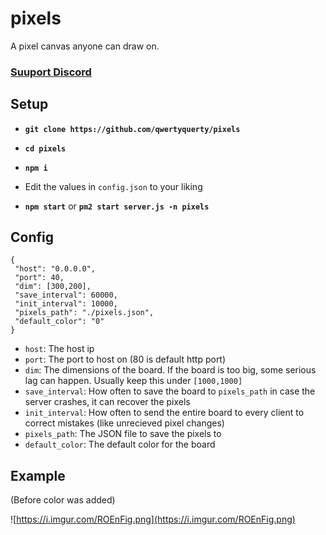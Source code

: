 # pixels

A pixel canvas anyone can draw on.

### [Suuport Discord](https://discord.gg/JF3kg77)

## Setup

- **`git clone https://github.com/qwertyquerty/pixels`**

- **`cd pixels`**

- **`npm i`**

- Edit the values in `config.json` to your liking

- **`npm start`** or **`pm2 start server.js -n pixels`**

## Config

```
{
 "host": "0.0.0.0",
 "port": 40,
 "dim": [300,200],
 "save_interval": 60000,
 "init_interval": 10000,
 "pixels_path": "./pixels.json",
 "default_color": "0"
}
```

- `host`: The host ip
- `port`: The port to host on (80 is default http port)
- `dim`: The dimensions of the board. If the board is too big, some serious lag can happen. Usually keep this under `[1000,1000]`
- `save_interval`: How often to save the board to `pixels_path` in case the server crashes, it can recover the pixels
- `init_interval`: How often to send the entire board to every client to correct mistakes (like unrecieved pixel changes)
- `pixels_path`: The JSON file to save the pixels to
- `default_color`: The default color for the board

## Example

(Before color was added)

![https://i.imgur.com/ROEnFig.png](https://i.imgur.com/ROEnFig.png)
